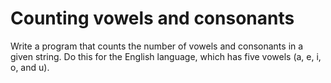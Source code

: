 # Counting vowels and consonants

Write a program that counts the number of vowels and consonants in a given string. Do this for the English language, which has five vowels (a, e, i, o, and u).
